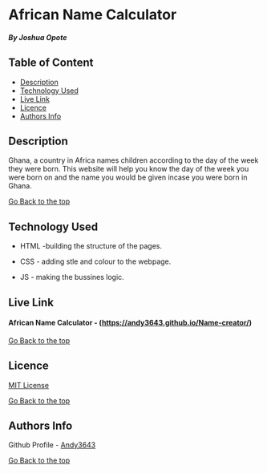 # African Name Calculator

##### By Joshua Opote

## Table of Content

+ [Description](#description)
+ [Technology Used](#technology-used)
+ [Live Link](#live-link)
+ [Licence](#licence)
+ [Authors Info](#authors-info)

## Description
<p>Ghana, a country in Africa names children according to the day of the week they were born. This website will help you know the day of the week you were born on and the name you would be given incase you were born in Ghana.</p>


[Go Back to the top](#African-Name-Calculator)
## Technology Used
* HTML -building the structure of the pages.

* CSS - adding stle and colour to the webpage.

* JS - making the bussines logic.

## Live Link
#### African Name Calculator - (https://andy3643.github.io/Name-creator/)

[Go Back to the top](#African-Name-Calculator)

## Licence

[MIT License](LICENSE)

[Go Back to the top](#African-Name-Calculator)

## Authors Info

Github Profile - [Andy3643](https://github.com/Andy3643)


[Go Back to the top](#African-Name-Calculator)